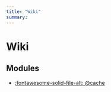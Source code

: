 ```yaml
---
title: "Wiki"
summary:
---
```


Wiki
===

Modules
---

- [:fontawesome-solid-file-alt: @cache](01-cache.md)

